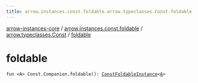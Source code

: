 ```yaml
---
title: arrow.instances.const.foldable.arrow.typeclasses.Const.foldable - arrow-instances-core
---
```


[arrow-instances-core](../../index.html) / [arrow.instances.const.foldable](../index.html) / [arrow.typeclasses.Const](index.html) / [foldable](./foldable.html)

# foldable

`fun <A> Const.Companion.foldable(): `[`ConstFoldableInstance`](../../arrow.instances/-const-foldable-instance/index.html)`<`[`A`](foldable.html#A)`>`